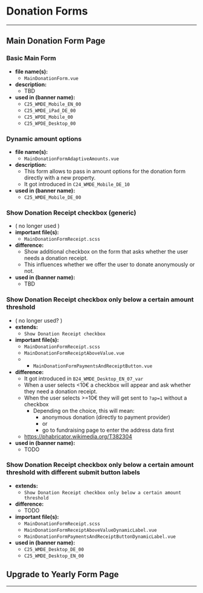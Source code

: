 # Donation Forms

- - - 
## Main Donation Form Page

### Basic Main Form
- **file name(s):**
  - `MainDonationForm.vue`
- **description:**
  - TBD
- **used in (banner name):**
  - `C25_WMDE_Mobile_EN_00`
  - `C25_WMDE_iPad_DE_00`
  - `C25_WPDE_Mobile_00`
  - `C25_WPDE_Desktop_00`

### Dynamic amount options
- **file name(s):**
  - `MainDonationFormAdaptiveAmounts.vue`
- **description:** 
  - This form allows to pass in amount options for the donation form directly with a new property.
  - It got introduced in `C24_WMDE_Mobile_DE_10`
- **used in (banner name):** 
  - `C25_WMDE_Mobile_DE_00` 


### Show Donation Receipt checkbox (generic)
- ( no longer used )
- **important file(s):**
  - `MainDonationFormReceipt.scss`
- **difference:**
  - Show additional checkbox on the form that asks whether the user needs a donation receipt.
  - This influences whether we offer the user to donate anonymously or not.
- **used in (banner name):**
  - TBD

### Show Donation Receipt checkbox only below a certain amount threshold
- ( no longer used? )
- **extends:**
  - `Show Donation Receipt checkbox`
- **important file(s):**
  - `MainDonationFormReceipt.scss`
  - `MainDonationFormReceiptAboveValue.vue`
  - - `MainDonationFormPaymentsAndReceiptButton.vue`
- **difference:**
  - It got introduced in `B24_WMDE_Desktop_EN_07_var` 
  - When a user selects <10€ a checkbox will appear and ask whether they need a donation receipt.
  - When the user selects >=10€ they will get sent to `?ap=1` without a checkbox
    - Depending on the choice, this will mean: 
      - anonymous donation (directly to payment provider) 
      - or 
      - go to fundraising page to enter the address data first
  - https://phabricator.wikimedia.org/T382304
- **used in (banner name):**
  - TODO

### Show Donation Receipt checkbox only below a certain amount threshold with different submit button labels
- **extends:**
  - `Show Donation Receipt checkbox only below a certain amount threshold`
- **difference:**
  - TODO
- **important file(s):**
  - `MainDonationFormReceipt.scss`
  - `MainDonationFormReceiptAboveValueDynamicLabel.vue`
  - `MainDonationFormPaymentsAndReceiptButtonDynamicLabel.vue`
- **used in (banner name):**
  - `C25_WMDE_Desktop_DE_00`
  - `C25_WMDE_Desktop_EN_00`


## Upgrade to Yearly Form Page

- - -
